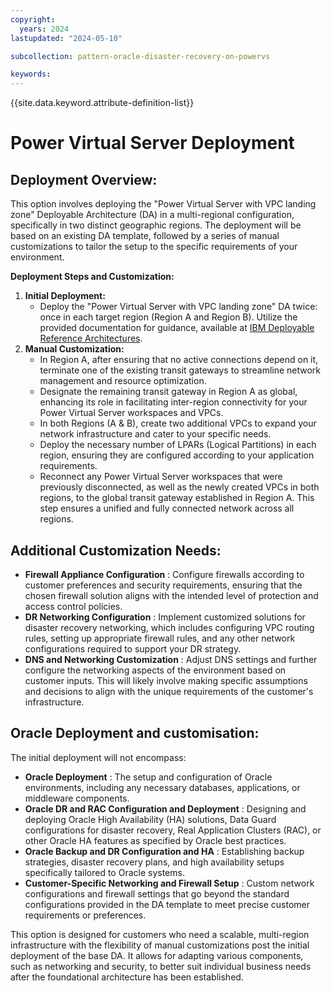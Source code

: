 ```yaml
---
copyright:
  years: 2024
lastupdated: "2024-05-10"

subcollection: pattern-oracle-disaster-recovery-on-powervs

keywords:
---
```

{{site.data.keyword.attribute-definition-list}}

# Power Virtual Server Deployment

## **Deployment Overview:**

This option involves deploying the "Power Virtual Server with VPC landing zone" Deployable Architecture (DA) in a multi-regional configuration, specifically in two distinct geographic regions. The deployment will be based on an existing DA template, followed by a series of manual customizations to tailor the setup to the specific requirements of your environment.

**Deployment Steps and Customization:**

1. **Initial Deployment:**
   * Deploy the "Power Virtual Server with VPC landing zone" DA twice: once in each target region (Region A and Region B). Utilize the provided documentation for guidance, available at [IBM Deployable Reference Architectures](https://cloud.ibm.com/docs/deployable-reference-architectures?topic=deployable-reference-architectures-deploy-arch-ibm-pvs-inf-full-stack).
2. **Manual Customization:**
   * In Region A, after ensuring that no active connections depend on it, terminate one of the existing transit gateways to streamline network management and resource optimization.
   * Designate the remaining transit gateway in Region A as global, enhancing its role in facilitating inter-region connectivity for your Power Virtual Server workspaces and VPCs.
   * In both Regions (A & B), create two additional VPCs to expand your network infrastructure and cater to your specific needs.
   * Deploy the necessary number of LPARs (Logical Partitions) in each region, ensuring they are configured according to your application requirements.
   * Reconnect any Power Virtual Server workspaces that were previously disconnected, as well as the newly created VPCs in both regions, to the global transit gateway established in Region A. This step ensures a unified and fully connected network across all regions.

## **Additional Customization Needs:**

* **Firewall Appliance Configuration** : Configure firewalls according to customer preferences and security requirements, ensuring that the chosen firewall solution aligns with the intended level of protection and access control policies.
* **DR Networking Configuration** : Implement customized solutions for disaster recovery networking, which includes configuring VPC routing rules, setting up appropriate firewall rules, and any other network configurations required to support your DR strategy.
* **DNS and Networking Customization** : Adjust DNS settings and further configure the networking aspects of the environment based on customer inputs. This will likely involve making specific assumptions and decisions to align with the unique requirements of the customer's infrastructure.

## **Oracle Deployment and customisation:**

The initial deployment will not encompass:

* **Oracle Deployment** : The setup and configuration of Oracle environments, including any necessary databases, applications, or middleware components.
* **Oracle DR and RAC Configuration and Deployment** : Designing and deploying Oracle High Availability (HA) solutions, Data Guard configurations for disaster recovery, Real Application Clusters (RAC), or other Oracle HA features as specified by Oracle best practices.
* **Oracle Backup and DR Configuration and HA** : Establishing backup strategies, disaster recovery plans, and high availability setups specifically tailored to Oracle systems.
* **Customer-Specific Networking and Firewall Setup** : Custom network configurations and firewall settings that go beyond the standard configurations provided in the DA template to meet precise customer requirements or preferences.

This option is designed for customers who need a scalable, multi-region infrastructure with the flexibility of manual customizations post the initial deployment of the base DA. It allows for adapting various components, such as networking and security, to better suit individual business needs after the foundational architecture has been established.
